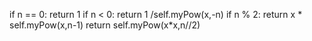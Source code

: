 if n == 0:
return 1
if n < 0:
return 1 /self.myPow(x,-n)
if n % 2:
return x * self.myPow(x,n-1)
return self.myPow(x*x,n//2)